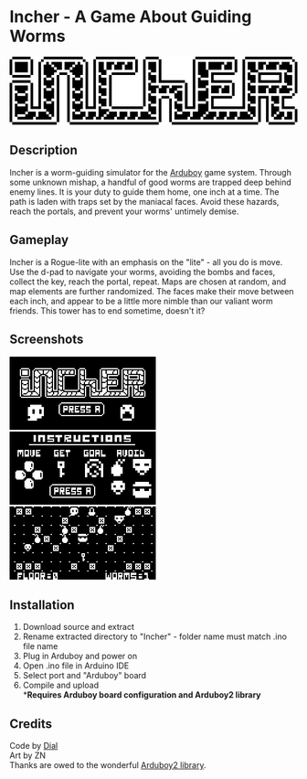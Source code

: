 # Incher - A Game About Guiding Worms
![Title](screenshots/title.gif?raw=true)

## Description
Incher is a worm-guiding simulator for the [Arduboy](https://arduboy.com) game system. Through some unknown mishap, a handful of good worms are trapped deep behind enemy lines. It is your duty to guide them home, one inch at a time. The path is laden with traps set by the maniacal faces. Avoid these hazards, reach the portals, and prevent your worms' untimely demise.

## Gameplay
Incher is a Rogue-lite with an emphasis on the "lite" - all you do is move. Use the d-pad to navigate your worms, avoiding the bombs and faces, collect the key, reach the portal, repeat. Maps are chosen at random, and map elements are further randomized. The faces make their move between each inch, and appear to be a little more nimble than our valiant worm friends. This tower has to end sometime, doesn't it?

## Screenshots
<img src="screenshots/a.gif" alt="demo1"/>
<img src="screenshots/b.gif" alt="demo2"/>
<img src="screenshots/c.gif" alt="demo3"/>

## Installation
1. Download source and extract
2. Rename extracted directory to "Incher" - folder name must match .ino file name
3. Plug in Arduboy and power on
3. Open .ino file in Arduino IDE
4. Select port and "Arduboy" board
5. Compile and upload</br>
***Requires Arduboy board configuration and Arduboy2 library**

## Credits
Code by [Dial](https://dleinhellios.com)</br>
Art by ZN</br>
Thanks are owed to the wonderful [Arduboy2 library](https://github.com/MLXXXp/Arduboy2).
